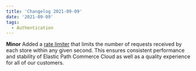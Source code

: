 ```yaml
---
title: 'Changelog 2021-09-09'
date: '2021-09-09'
tags:
  - Authentication
---
```

**Minor** Added a [rate limiter](/docs/commerce-cloud/api-overview/rate-limits) that limits the number of requests received by each store within any given second. This ensures consistent performance and stability of Elastic Path Commerce Cloud as well as a quality experience for all of our customers.
